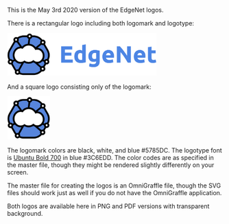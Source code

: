 This is the May 3rd 2020 version of the EdgeNet logos.

There is a rectangular logo including both logomark and logotype:

<img src="edgenet_logo_2020_05_03_w_text_075dpi.png" height="100"/>

And a square logo consisting only of the logomark:

<img src="edgenet_logo_2020_05_03_no_text_075dpi.png" height="100"/>

The logomark colors are black, white, and blue #5785DC. The logotype font is [Ubuntu Bold 700](https://fonts.google.com/specimen/Ubuntu?sidebar.open&selection.family=Ubuntu:wght@700) in blue #3C6EDD. The color codes are as specified in the master file, though they might be rendered slightly differently on your screen.

The master file for creating the logos is an OmniGraffle file, though the SVG files should work just as well if you do not have the OmniGraffle application.

Both logos are available here in PNG and PDF versions with transparent background.
